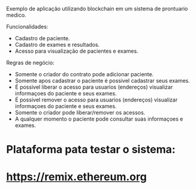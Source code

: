 Exemplo de aplicação utilizando blockchain em um sistema de prontuario medico.

Funcionalidades:
- Cadastro de paciente.
- Cadastro de exames e resultados.
- Acesso para visualização de pacientes e exames.

Regras de negócio:

- Somente o criador do contrato pode adicionar paciente.
- Somente apos cadastrar o paciente é possivel cadastrar seus exames.
- É possivel liberar o acesso para usuarios (endereços) visualizar informaçoes do paciente e seus exames.
- É possivel remover o acesso para usuarios (endereços) visualizar informaçoes do paciente e seus exames.
- Somente o criador pode liberar/remover os acessos.
- A qualquer momento o paciente pode consultar suas informaçoes e exames.

# Plataforma pata testar o sistema:
# https://remix.ethereum.org
